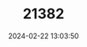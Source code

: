 ---
title: "21382"
category: "Tamiops swinhoei"
draft: false
date: 2024-02-22 13:03:50
languages:
  Chinese: ["Yinwen Songshu"]
  English: ["Swinhoe's Striped Squirrel"]
---